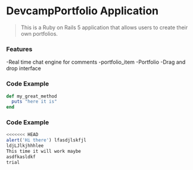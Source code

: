 # DevcampPortfolio Application
> This is a Ruby on Rails 5 application that allows users to create their own portfolios.
### Features

-Real time chat engine for comments
-portfolio_item
-Portfolio
-Drag and drop interface

### Code Example

```ruby
def my_great_method
  puts "here it is"
end
```
### Code Example

```javascript
<<<<<<< HEAD
alert('Hi there') lfasdjlskfjl
ldjLJlkjhhhlee
This time it will work maybe
asdfkasldkf
trial

